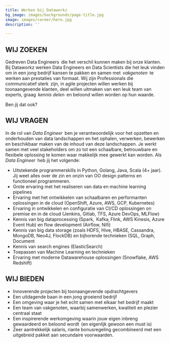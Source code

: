 ```yaml
---
title: Werken bij Dataworkz
bg_image: images/backgrounds/page-title.jpg
image: images/career/hero.jpg
description: ''

---
```

## WIJ ZOEKEN

Gedreven Data Engineers  die het verschil kunnen maken bij onze klanten. Bij Dataworkz werken Data Engineers en Data Scientists die het leuk vinden om in een jong bedrijf kansen te pakken en samen met  _vakgenoten_  te werken aan prestaties van formaat. Wij zijn Professionals die  communicatief sterk  zijn, in agile projecten willen werken bij toonaangevende klanten, deel willen uitmaken van een leuk team van experts, graag  _kennis delen_  en beloond willen worden op hun waarde.

Ben jij dat ook?

## WIJ VRAGEN

In de rol van _Data Engineer_  ben je verantwoordelijk voor het opzetten en onderhouden van data landschappen en het ophalen, verwerken, bewerken en beschikbaar maken van de inhoud van deze landschappen. Je werkt samen met veel stakeholders om zo tot een schaalbare, betrouwbare en flexibele oplossing te komen waar makkelijk mee gewerkt kan worden. Als  _Data Engineer_  heb jij het volgende:

* Uitstekende programmerskills in Python, Golang, Java, Scala (4+ jaar). Jij weet alles over de zin en onzin van OO design patterns en functioneel programmeren.
* Grote ervaring met het realiseren van data en machine learning pipelines
* Ervaring met het ontwikkelen van schaalbaren en performanten oplossingen in de cloud (OpenShift, Azure, AWS, GCP, Kubernetes)
* Ervaring in ontwikkelen en configuratie van CI/CD oplossingen on premise en in de cloud (Jenkins, Gitlab, TFS, Azure DevOps, MLFlow)
* Kennis van big dataprocessing (Spark,  Kafka, Flink, AWS Kinesis, Azure Event Hub) en flow development (Airflow, Nifi)
* Kennis van big data storage (zoals HDFS, Hive, HBASE, Cassandra, MongoDB, Neo4J, FlockDB) en bijhorende technieken (SQL, Graph, Document
* Kennis van search engines (ElasticSearch)
* Toepassen van Machine Learning en technieken
* Ervaring met moderne Datawarehouse oplossingen (Snowflake, AWS Redshift)

## WIJ BIEDEN

* Innoverende projecten bij toonaangevende opdrachtgevers
* Een uitdagende baan in een jong groeiend bedrijf
* Een omgeving waar je het echt samen met elkaar het bedrijf maakt
* Een team van vakgenoten, waarbij samenwerken, kwaliteit en plezier centraal staat
* Een inspirerende werkomgeving waarin jouw eigen inbreng gewaardeerd en beloond wordt  (en eigenlijk gewoon een must is)
* Zeer aantrekkelijk salaris, riante bonusregeling gecombineerd met een uitgebreid pakket aan secundaire voorwaarden.